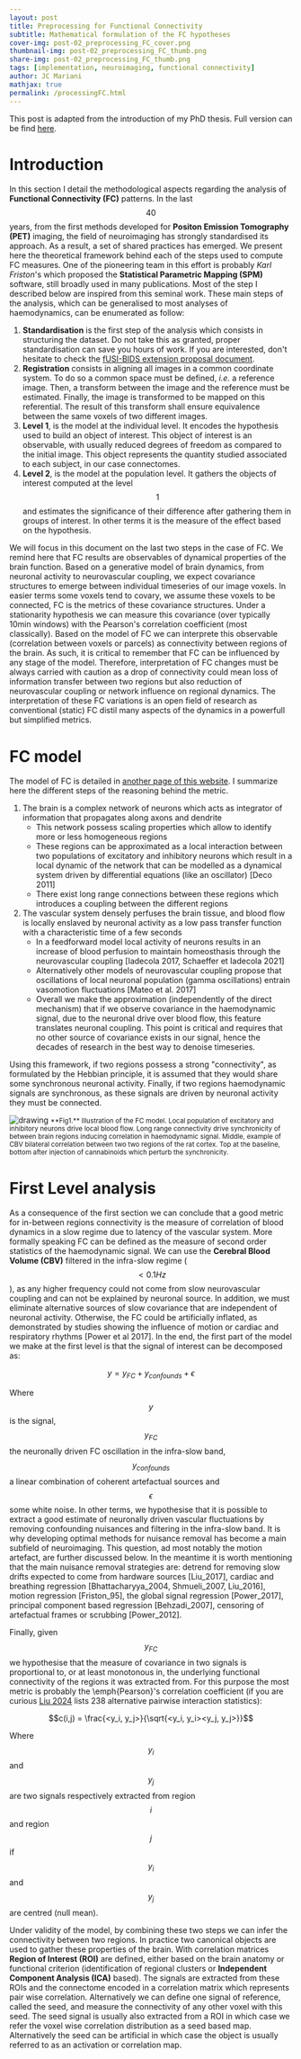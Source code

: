 ```yaml
---
layout: post
title: Preprocessing for Functional Connectivity
subtitle: Mathematical formulation of the FC hypotheses
cover-img: post-02_preprocessing_FC_cover.png
thumbnail-img: post-02_preprocessing_FC_thumb.png
share-img: post-02_preprocessing_FC_thumb.png
tags: [implementation, neuroimaging, functional connectivity]
author: JC Mariani
mathjax: true
permalink: /processingFC.html
---
```


This post is adapted from the introduction of my PhD thesis. Full version can be find [here](https://theses.hal.science/tel-04420129).

# Introduction

In this section I detail the methodological aspects regarding the analysis of **Functional Connectivity (FC)** patterns. In the last $$40$$ years, from the first methods developed for **Positon Emission Tomography (PET)** imaging, the field of neuroimaging has strongly standardised its approach. As a result, a set of shared practices has emerged. We present here the theoretical framework behind each of the steps used to compute FC measures. One of the pioneering team in this effort is probably *Karl Friston*'s which proposed the **Statistical Parametric Mapping (SPM)** software, still broadly used in many publications. Most of the step I described below are inspired from this seminal work. These main steps of the analysis, which can be generalised to most analyses of haemodynamics, can be enumerated as follow:


1. **Standardisation** is the first step of the analysis which consists in structuring the dataset. Do not take this as granted, proper standardisation can save you hours of work. If you are interested, don't hesitate to check the [fUSI-BIDS extension proposal document](https://docs.google.com/document/d/1W3z01mf1E8cfg_OY7ZGqeUeOKv659jCHQBXavtmT-T8/edit?usp=sharing).
2. **Registration** consists in aligning all images in a common coordinate system. To do so a common space must be defined, *i.e.* a reference image. Then, a transform between the image and the reference must be estimated. Finally, the image is transformed to be mapped on this referential. The result of this transform shall ensure equivalence between the same voxels of two different images.
3. **Level 1**, is the model at the individual level. It encodes the hypothesis used to build an object of interest. This object of interest is an observable, with usually reduced degrees of freedom as compared to the initial image. This object represents the quantity studied associated to each subject, in our case connectomes.
4. **Level 2**, is the model at the population level. It gathers the objects of interest computed at the level $$1$$ and estimates the significance of their difference after gathering them in groups of interest. In other terms it is the measure of the effect based on the hypothesis.

We will focus in this document on the last two steps in the case of FC. We remind here that FC results are observables of dynamical properties of the brain function. Based on a generative model of brain dynamics, from neuronal activity to neurovascular coupling, we expect covariance structures to emerge between individual timeseries of our image voxels. In easier terms some voxels tend to covary, we assume these voxels to be connected, FC is the metrics of these covariance structures. Under a stationarity hypothesis we can measure this covariance (over typically 10min windows) with the Pearson's correlation coefficient (most classically). Based on the model of FC we can interprete this observable (correlation between voxels or parcels) as connectivity between regions of the brain. As such, it is critical to remember that FC can be influenced by any stage of the model. Therefore, interpretation of FC changes must be always carried with caution as a drop of connectivity could mean loss of information transfer between two regions but also reduction of neurovascular coupling or network influence on regional dynamics. The interpretation of these FC variations is an open field of research as conventional (static) FC distil many aspects of the dynamics in a powerfull but simplified metrics.

# FC model

The model of FC is detailed in [another page of this website](http://jcmariani.github.io/principleFC.html). I summarize here the different steps of the reasoning behind the metric.

1. The brain is a complex network of neurons which acts as integrator of information that propagates along axons and dendrite
    - This network possess scaling properties which allow to identify more or less homogeneous regions
    - These regions can be approximated as a local interaction between two populations of excitatory and inhibitory neurons which result in a local dynamic of the network that can be modelled as a dynamical system driven by differential equations (like an oscillator) [Deco 2011]
    - There exist long range connections between these regions which introduces a coupling between the different regions
3. The vascular system densely perfuses the brain tissue, and blood flow is locally enslaved by neuronal activity as a low pass transfer function with a characteristic time of a few seconds
    - In a feedforward model local activity of neurons results in an increase of blood perfusion to maintain homeosthasis through the neurovascular coupling [Iadecola 2017, Schaeffer et Iadecola 2021]
    - Alternatively other models of neurovascular coupling propose that oscillations of local neuronal population (gamma oscillations) entrain vasomotion fluctuations [Mateo et al. 2017]
    - Overall we make the approximation (independently of the direct mechanism) that if we observe covariance in the haemodynamic signal, due to the neuronal drive over blood flow, this feature translates neuronal coupling. This point is critical and requires that no other source of covariance exists in our signal, hence the decades of research in the best way to denoise timeseries. 

Using this framework, if two regions possess a strong "connectivity", as formulated by the Hebbian principle, it is assumed that they would share some synchronous neuronal activity. Finally, if two regions haemodynamic signals are synchronous, as these signals are driven by neuronal activity they must be connected.

<img src="https://JCMariani.github.io/assets/img/post-02_introduction_FC_principle.png" alt="drawing" class="center"/>
<small>**Fig1.** Illustration of the FC model. Local population of excitatory and inhibitory neurons drive local blood flow. Long range connectivity drive synchronicity of between brain regions inducing correlation in haemodynamic signal. Middle, example of CBV bilateral correlation between two two regions of the rat cortex. Top at the baseline, bottom after injection of cannabinoids which perturb the synchronicity.</small>

# First Level analysis

As a consequence of the first section we can conclude that a good metric for in-between regions connectivity is the measure of correlation of blood dynamics in a slow regime due to latency of the vascular system. More formally speaking FC can be defined as the measure of second order statistics of the haemodynamic signal. We can use the **Cerebral Blood Volume (CBV)** filtered in the infra-slow regime ($$<0.1Hz$$), as any higher frequency could not come from slow neurovascular coupling and can not be explained by neuronal source. In addition, we must eliminate alternative sources of slow covariance that are independent of neuronal activity. Otherwise, the FC could be artificially inflated, as demonstrated by studies showing the influence of motion or cardiac and respiratory rhythms [Power et al 2017]. In the end, the first part of the model we make at the first level is that the signal of interest can be decomposed as:

$$y = y_{FC} + y_{confounds} + \epsilon$$

Where $$y$$ is the signal, $$y_{FC}$$ the neuronally driven FC oscillation in the infra-slow band, $$y_{confounds}$$ a linear combination of coherent artefactual sources and $$\epsilon$$ some white noise. In other terms, we hypothesise that it is possible to extract a good estimate of neuronally driven vascular fluctuations by removing confounding nuisances and filtering in the infra-slow band. It is why developing optimal methods for nuisance removal has become a main subfield of neuroimaging. This question, ad most notably the motion artefact, are further discussed below. In the meantime it is worth mentioning that the main nuisance removal strategies are: detrend for removing slow drifts expected to come from hardware sources [Liu_2017], cardiac and breathing regression [Bhattacharyya_2004, Shmueli_2007, Liu_2016], motion regression [Friston_95], the global signal regression [Power_2017], principal component based regression [Behzadi_2007], censoring of artefactual frames or scrubbing [Power_2012].

Finally, given $$y_{FC}$$ we hypothesise that the measure of covariance in two signals is proportional to, or at least monotonous in, the underlying functional connectivity of the regions it was extracted from. For this purpose the most metric is probably the \emph{Pearson}'s correlation coefficient (if you are curious [Liu 2024](https://www.biorxiv.org/content/10.1101/2024.05.07.593018v1) lists 238 alternative pairwise interaction statistics):

$$c(i,j) = \frac{<y_i, y_j>}{\sqrt{<y_i, y_i><y_j, y_j>}}$$

Where $$y_i$$ and $$y_j$$ are two signals respectively extracted from region $$i$$ and region $$j$$ if $$y_i$$ and $$y_j$$ are centred (null mean).

Under validity of the model, by combining these two steps we can infer the connectivity between two regions. In practice two canonical objects are used to gather these properties of the brain. With correlation matrices **Region of Interest (ROI)** are defined, either based on the brain anatomy or functional criterion (identification of regional clusters or **Independent Component Analysis (ICA)** based). The signals are extracted from these ROIs and the connectome encoded in a correlation matrix which represents pair wise correlation. Alternatively we can define one signal of reference, called the seed, and measure the connectivity of any other voxel with this seed. The seed signal is usually also extracted from a ROI in which case we refer the voxel wise correlation distribution as a seed based map. Alternatively the seed can be artificial in which case the object is usually referred to as an activation or correlation map. 


<!--
\begin{align}
y = y_{FC} + y_{confounds} + \epsilon
\label{eq:linear-signa-confound}
\end{align}

Where $y$ is the signal, $y_{FC}$ the neuronally driven \Gls{fc} oscillation in the infra-slow band, $y_{confounds}$ a linear combination of coherent artefactual sources and $\epsilon$ some white noise. In other terms, we hypothesise that it is possible to extract a good estimate of neuronally driven vascular fluctuations by removing confounding nuisances and filtering in the infra-slow band. It is why developing optimal methods for nuisance removal has become a main subfield of neuroimaging. This question is later discussed in \niceRef{ssec::nuisance}. In the meantime it is worth mentioning that the main nuisance removal strategies are: detrend for removing slow drifts expected to come from hardware sources \cite{Liu_2017}, cardiac and breathing regression \cite{Bhattacharyya_2004, Shmueli_2007, Liu_2016}, motion regression \cite{Friston_95}, the global signal regression \cite{Power_2017}, principal component based regression \cite{Behzadi_2007}, censoring of artefactual frames or scrubbing \cite{Power_2012}.

Finally, given $y_{FC}$ we hypothesise that the measure of covariance in two signals gives is proportional to, or at least monotonous in, the underlying functional connectivity of the regions it was extracted from. In our case we mostly used the \emph{Pearson}'s correlation coefficient:

\begin{align}
c(i,j) = \frac{<y_i, y_j>}{\sqrt{<y_i, y_i><y_j, y_j>}}
\end{align}
    
Where $y_i$ and $y_j$ are two signals respectively extracted from region $i$ and region $j$ if $y_i$ and $y_j$ are centred (null mean).


Under validity of the model, by combining these two steps we can infer the connectivity between two regions. In practice two canonical objects are used to gather these properties of the brain. With correlation matrices \Gls{roi}s are defined, either based on the brain anatomy or functional criterion (identification of regional clusters or \gls{ica} based). The signals are extracted from these \Gls{roi}s and the connectome encoded in a correlation matrix which represents pair wise correlation. Alternatively we can define one signal of reference, called the seed, and measure the connectivity of any other voxel with this seed. The seed signal is usually also extracted from a \Gls{roi} in which case we refer the voxel wise correlation distribution as seed based map. Alternatively the seed can be artificial in which case the object is an activation map. 


Alternatively to correlation based establishment of connectomes, in this later case, it possible to use a general linear model to apply all these processing steps all at once. The idea is to leverage \ref{eq:linear-signa-confound} linear property to infer directly the covariance structure of each voxel. Using this method \cite{Friston_1996}, it is possible to regress multiple regressors at ones while, modelling the residual term for removing autocorrelation structure from the observed effect for example. As a result the \Gls{glm} can be used to compute seed based maps or activation maps. In this case \ref{eq:linear-signa-confound} becomes:


\begin{align}
y = \sum_{i} \beta_i y_i + \epsilon
\label{eq:linear-GLM}
\end{align}

Where $y_i$ are the different regressors used for the regression. Usually a single regressor is associated to a seed of interest, while the other represent noise. It is interesting to notice that by introducing a family of cosine regressors, high pass filtering can be performed simultaneously. In the end, the measure of covariance with the seed is given by the value $\beta$ for this regressor.


        \subsubsection{Second Level}
        \label{sssec::intro-level2}


As we illustrated in the introduction, the further we go in the analysis, the more options are available. Consequently, there is no way to even get close to an exhaustive list of potential second levels. We will therefore only remind the fundamental concept which is shared with most other scientific areas. From the first level we obtain a descriptor of each individual in the shape of correlation matrix or a seed based map. The question we ask at the group level is whether two such collections are different, and if it is the case what are these differences. The classical methods for correlation matrices and seed based maps rely on mass univariate approaches. All voxels are independently compared between the two groups. This method has pitfalls which are detailed in \niceRef{sssec:ParallelTTesting}. Alternatively multivariate analysis could be used like \Gls{pca} for example.


In the end, the method to use depends on the question asked. It is the real translation of the working hypothesis in terms of statistics. If the effect is expected to have multilinear basis, an other \Gls{glm} could be used. With the advances in machine learning and related tools, it becomes more common to use predictors and classifiers to perform such second level statistics. 


        \subsubsection{Summary}


We showed here how the concepts introduced in the previous chapter could be translated into mathematical formulations. Neuroimaging methods allows the measure of blood flow properties which ultimately is digitalised. From these formalised images, a succession of programs and algorithms permit to apply the fundamental principles of functional connectivity. By this succession of transforms, the image is ouput as simple objects that can be studied in the frameworks of classical statistics. The description of our implementation is detailed in the method part.

        \subsubsection{Motion artefact}


Another main distinction between \gls{fus} data and \gls{fmri} data can be found in the so called \guillemotleft \textit{motion artefact}\guillemotright. We will see in this section and the following ones, how motion has intrinsically different properties in \gls{fus} signal. We discuss that the same phenomenon can result in quite different effects while the tools to deal with it stay the same. Finally, it is argued why motion doesn't seem to interfere with our measure of \Gls{fc} patterns and how this nuisance can be generalised in our case as the \gls{fus} specific \guillemotleft \textit{clutter artefact}\guillemotright. These considerations opens the way to physiological consideration on the source of our observations.


            \paragraph{From \gls{fmri}...} \text{}\newline
            \label{par:motion_fmri}


Artefacts associated to movement were identified from the early history of \Gls{mri}. These artefacts influence on intrinsic patterns came to light around $2010$ with the parallel studies of \cite{Van_Dijk_2012, Power_2012, Satterthwaite_2012}. In mid $90s$ \cite{Friston_1996} describes the different effects of motion on \gls{fmri} timeseries. Two distinct effects can be identified. 


The first class of movement artefact consists in actual motion of the brain which is associated with macroscale displacements of the image intensity distribution. As a result of this artefact, activation in a voxel does not necessarily come from an underlying increase in \Gls{bold} signal but potentially the displacement of an intense source inside this voxel at a given time. This artefact is fairly easy to deal with, by the application of \emph{realignment} algorithm \cite{Friston_95_reg} that register all frames of an image to a reference one (typically the first frame or the average one). 


The second class of movement is more pernicious, dealing with the essence of \gls{fmri} signal. Head movements within the scanner induce alteration of the magnetific field resulting in instability of the measure. This movements induces memory effects of the spin, notably in regions neighbouring inhomogeneities such as the skull \cite{Friston_1996}. Without entering in the details, motion of the brain induces correlated shifts in the recorded phase of the signal, that would be the source of a covarying signal among regions impacted by the same movement. This motion was particularly investigated in the case of task based \gls{fmri} and regression of movement estimators (based on realignment) yielded good results in its mitigation \cite{Friston_1996}.


It seems that the observations of \cite{Van_Dijk_2012, Power_2012, Satterthwaite_2012}, in the case of \Gls{fc} this time, come from such a second class artefact. They demonstrate that \Gls{sbm} measures are artefacted in presence of head motion. They also show that the artefact is not homogeneously distributed, all three studies report increased local connectivity and reduced long range correlations. They explain this inhomogeneity by favoured pitch movement due to head/neck articulation.


This discovery was particuliarly annoying as the exact opposite effect had been observed between children and adult connectomes \cite{Buckner_2010}. This reduced local synchronicity, to the benefit of long range connectivity with age, was interpreted as a biomarker of ageing, or more precisely the natural evolution of connectivity architecture associated with maturation of brain network. Although, under the scrutiny of motion artefact, this connectivity shift became a potential confound. Indeed, children are known to be more agitated during \gls{fmri} sessions than adult. This controversy motivated further investigation on correcting for such motion and the introduction of scrubbing strategies \cite{Power_2012}. It was also observed that such artefactual influence is highly modulated by the processing used in the analysis \cite{Jo_2013} and their order \cite{Carp_2013}. 


            \paragraph{... To \gls{fus}} \text{}\newline
            \label{par:motion_fus}


It is this particular history of \gls{fmri} that suggested many comments regarding our results. We argue here that \gls{fus} signal, without being absent of motion related nuisance, due to its very specific acquisition cascade presents a different type of such noise. The argumentation is here focused on awake imaging, although some arguments could be generalised to other cases, while attached probe freely moving preparation \cite{Tiran_2017} could raise additional concerns, and quiet others in some cases.


Indeed, as a first comment, relatively to the first class of motion artefacts, we expect the head fixation to significantly reduce macro movements of the brain. The head fixation of \emph{Neurotar} systems has proved to leave way for very reduced movement of the tissue. This is illustrated for optical imaging which not always require any realignment \cite{Krogsgaard_2022, Shi_2022}, suggesting tissue movements around or below the $10 \mu m$ scale. In addition, for \gls{fus}, attempts in realignment methods to deal with potential below voxel displacement failed. Typical \Gls{pd} intensity increases tend to overtake basal intensity of \Gls{pd}. In other terms, burst of \Gls{cbv} are associated to brain movements by the algorithm, while they only consist in increased number of activated voxels. These trials ended up with more induced movements than corrected ones. These observation have been shared with other \gls{fus} users during the \emph{fUS brain 2022} conference. In the end, based on \gls{fmri} literature and the risks of confound, it seems crucial for the \gls{fus} community to find an efficient method of realignment in the future. In the meantime, based on our observations, we expect potential confounds to be marginal as compared to our next point, the clutter artefact.


Regarding the second class of motion induced artefact, distinctions between modalities is higher. This first observation can be first defended by a simple argument. \gls{fmri} motion artefact is associated with a great variability of signature, with positive but also negative and mixed effects \cite{Power_2014}. In \gls{fus} signal, to our knowledge, only burst of positive signal has been reported. On a more mechanistic point of view, co-displacement of the tissue is intrinsically filtered in the case of \gls{fus}. As we saw in \niceRef{ssec::clutter-filter}, the clutter filter role is to distinguish signal from the tissue and signal from the blood. In this case the motion associated covariance of \gls{fmri} phase signal should be found in ultrafast ensembles signal (\Gls{iq}) as well. Although, this signal source is expected to be dealt with as tissue clutter. If we saw that such movement could be a problem for temporal based filters which only separate tissue and blood space based on velocity, we can expect the \Gls{svd} based filter to remove any signal presenting spatial coherence. In the end, under the assumption of proper clutter filtering, \gls{fus} signal should be exempt of this artefact. The coherent shift of backpropagated wave phase could potentially shift the spectrum of \Gls{iq} signal, but not change its area. And based on \niceRef{eq::power_scatter} \gls{fus} signal shall remain unchanged.


Nevertheless, as we saw with the \Gls{tg}-artefact, nominal regime of the clutter filter is not always guaranteed, notably in the case of awake imaging. The formulation of second class artefact becomes non linear in the case of \gls{fus}. As long as nominal regime of the clutter filter is maintained, the signal shall remain proportional to \Gls{cbv}. Although, whenever an ultrafast ensemble features result in failure of the \Gls{svd} to separate blood and tissue space (usually associated with outlier frames and often motion), the generated frame presents massive clutter artefact with positive signal in most voxels. \emph{In fine}, the second class artefact present in \gls{fus} appears less linear than the one observed in \gls{fmri} for which regression of movements parameters give relatively good correction. The artefact appears also more general as it is not always associated with physical movement. This artefact is framed under the classification \emph{clutter artefacts} and is present in all frames associated with failure of the clutter filter. This failure being linked either to motion or other sources like the \Gls{tg} (both possess potential colinearities). At the moment, similarly to what \cite{Power_2012} presents, scrubbing appears as the only alternative to correcting such non linear artefactual frames. Although research on more effective acquisition filters (adaptative clutter filters),currently underway, gives the promise of ameliorated stability of \gls{fus} signal in the future.  


These arguments remain at the moment speculative. Projects in the lab and collaborators are currently aiming at more causal demonstrations to converge towards more efficient processing pipelines. We discuss in the next section the possible implications of motion to our \Gls{fc} read-outs. 


            \paragraph{Implication for awake pharmaco-\gls{fus}} \text{}\newline
            \label{par:GSR_pharmaco-fUS}



\begin{figure}[h!]
\begin{center}
    \includesvg[width = \linewidth]{Content/04_Discussions/04_Discussions_Figures/Discussion_motion_FC.svg}
    \caption{Illustration of the influence of movement on \Gls{fc}. Average mobilities and \Gls{fc} connectomes are displayed for $4$ different conditions. The $4$ treatments are associated to either high (left) or low (right) mobility while connectomes are either positive (top) (strong absolute values of correlation) or negative (bottom) (low connectivity).}
    \label{fig:motion_FC}
\end{center}
\end{figure}


From the results presented in this thesis, we expect to rule out motion as the main driver of our observations. \niceFigRef{fig:motion_FC} shows that motion is decorrelated of the observed fingerprints. Here are displayed all combinations of mobility and connectome characteristics. Methadone is associated with a high mobility and a positive network (see \niceFigRef{sec:results_comparison}), similarly, cocaine has an increased locomotion at $P3$ but its effect on the connectome is considered negative with reduced absolute values of correlation. Conversely, $CP$ induces hypomobility in the mice while it increases significantly the absolute values of correlations in the brain connectome. Finally, psilocybine, with similar reduced locomotion induces a negative effect on the connectome. From this opposed effects for different mobilities, we conclude that motion does not reliably influence functional connectivity under different pharmacological treatments. 


 Nevertheless, it is worth mentioning the case of buprenorphine. Under its influence mice are moving more than $55\%$ of the time for more than an hour. One can wonder if in such pathological cases estimation of \Gls{fc} is not biased. It could explain the absence of any positive influence on the connectome which distinguishes this compound from the other opioids. Although, if mobility could have an influence in this specific case, the observation is quite different from the effect described in \cite{Van_Dijk_2012, Power_2012, Satterthwaite_2012} where motion is, in a reproducible fashion, associated with increased local connectivity and reduced distal one. 


 \begin{figure}[h!]
\begin{center}
    \includesvg[width = \linewidth]{Content/04_Discussions/04_Discussions_Figures/Discussion_FCburst.svg}
    \caption{Illustration of the transient hyperconnectivity following some treatments injection. Average network for the whole follow up of each treatments connectome. From top to bottom: fentanyl, buprenorphine, ketamine, and isoflurane. Grey bar represents treatment injection, for isoflurane, the first bar represents beginning of inhalation and the second one the end.}
    \label{fig:Discussion_FCburst}
\end{center}
\end{figure}


 Finally, the transition state observed in some treatments can rise some concerns regarding potential interactions with increased mobility. Indeed \niceFigRef{fig:Discussion_FCburst} displays multiple treatments for which injection is immediately followed by a strong increased connectivity across the whole network. This state only lasts for the first $10min$, and is usually uncorrelated with following \Gls{fc} patterns. For fentanyl, buprenorphine and ketamine, the burst is associated with increased locomotion and increased perfusion. This increased correlation could be interpreted as potential covariance explained by the vascular burst common to all regions. The burst induced correlation fits observations on isoflurane. For isoflurane, this state occurs at both anaesthesia induction and animal wakening. We saw that the induction can be associated to movement (see \niceRef{ssec:consciousness_tracking}), with animal reacting to the isoflurane mask for $1-4min$ before reaching immobility. Although, wakening is absent of any increased mobility. But, regardless of movement, isoflurane induces a massive hyper perfusion in all regions. In the end, a succession of events can be identified. The injection induces increased mobility. The movement seems to generate a vascular burst. Finally, this vascular burst after our processing would be in the range of our temporal filter window, inducing global covariance across the whole network. Isoflurane suggests that the vascular burst itself (whether it is upstep of downstep) is sufficient to induce the seemingly hyper-connected state. 


 From this observation the causation of the effect must be questioned. The isoflurane case demonstrates that the hyper connected state does not require movement to exist. Aternatively, ketamine/xylazine condition and morphine injections induce similar vascular bursts without showing such an hyper connected state.
 
 Therefore three models can be proposed:

 \begin{itemize}
    \item Isoflurane burst and the others are non related. Fentanyl, buprenorphine and ketamine induce movement independently of the vascular burst. The movements induce clutter filter artefacts non dealt with the overall pipeline resulting in artefactual hyper connectivity measure.
    \item Whether it is through movement or vasodilation, vascular bursts can occur independently of neuronal function. This state is associated with neurovascular decoupling. Depending on the vascular burst dynamics it sometimes survives the different processing steps resulting in vascular induced estimated hyper connectivity.
    \item Finally the vascular burst is causally induced by neuronally driven synchronicity across the whole brain. The state is associated with drug induced state transition (whether it is upstep or downstep). The transitioning brain induces increased locomotion in some cases.
 \end{itemize}


Overall, the first model could be discarded based on a \emph{parcimoni} argument. Indeed, it suggests different mechanisms for the same observation. In addition, other hyper mobility states like the overall buprenorphine follow up lack this hyper connectivity state, ruling out the purely clutter artefactual source of this pattern. From this argument, the vascular burst seems a requisite. Whether this vascular burst represents an actual neuronally driven event or a systemic vascular one remains an open question. To test this causality, additional recordings, like concomitant electrophysiology and \gls{fus} recordings \cite{Nunez-Elizalde_2022} could bring key information regarding such kinds of event. 


To conclude this part and open the discussion in this sense, these consideration start to tackle the question on neuronal substrate of the observed phenomenons. In this case whether \Gls{fc} represents actual increased synchronicity in the network or not remains an open question. On the perspective of pharmacological fingerprinting, the observation can still be of interest. Based on considerations like the ones described in the introduction on the vasoneuronal coupling \niceRef{sssec:vasoneuronal_coupling}, there is no doubt that the hyper mobile, hyper perfused brain following a drug injection is in a peculiar state. More investigations are still required to decipher its role and its precise physiology. Although, whether the first, second or third model best explain these observations, this state seems characterisable and precedes longer terms shifts in connectivity patterns whose causality are less challenged. \emph{In fine}, it calls for further improvements of \gls{fus} processing and establishment of its causal link with underlying neuronal activity, but the current state of the technology already allows to clearly identify the phenomenon and to lay the future hypotheses to be tested.   

-->
